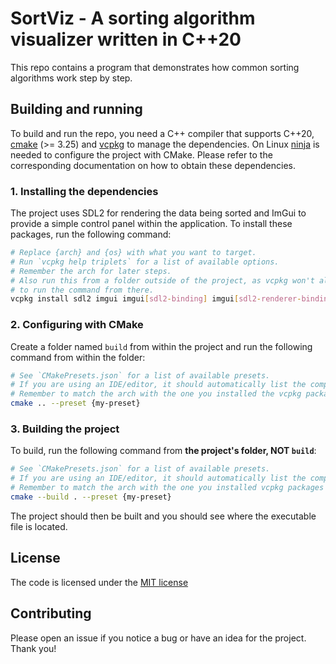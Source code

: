 
# SortViz - A sorting algorithm visualizer written in C++20

This repo contains a program that demonstrates how common sorting algorithms work step by step.


## Building and running

To build and run the repo, you need a C++ compiler that supports C++20, [cmake](https://cmake.org/) (>= 3.25) and [vcpkg](https://github.com/microsoft/vcpkg) to manage the dependencies. On Linux [ninja](https://ninja-build.org/) is needed to configure the project with CMake. Please refer to the corresponding documentation on how to obtain these dependencies.


### 1. Installing the dependencies

The project uses SDL2 for rendering the data being sorted and ImGui to provide a simple control panel within the application. To install these packages, run the following command:

```sh
# Replace {arch} and {os} with what you want to target.
# Run `vcpkg help triplets` for a list of available options.
# Remember the arch for later steps.
# Also run this from a folder outside of the project, as vcpkg won't allow you
# to run the command from there.
vcpkg install sdl2 imgui imgui[sdl2-binding] imgui[sdl2-renderer-binding] --triplet={arch}-{os}
```

### 2. Configuring with CMake

Create a folder named `build` from within the project and run the following command from within the folder:

```sh
# See `CMakePresets.json` for a list of available presets.
# If you are using an IDE/editor, it should automatically list the compatible ones.
# Remember to match the arch with the one you installed the vcpkg packages for.
cmake .. --preset {my-preset}
```

### 3. Building the project

To build, run the following command from **the project's folder, NOT `build`**:

```sh
# See `CMakePresets.json` for a list of available presets.
# If you are using an IDE/editor, it should automatically list the compatible ones.
# Remember to match the arch with the one you installed vcpkg packages for.
cmake --build . --preset {my-preset}
```

The project should then be built and you should see where the executable file is located.


## License

The code is licensed under the [MIT license](./LICENSE)

## Contributing

Please open an issue if you notice a bug or have an idea for the project. Thank you!